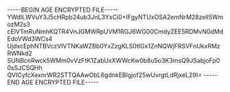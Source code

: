 -----BEGIN AGE ENCRYPTED FILE-----
YWdlLWVuY3J5cHRpb24ub3JnL3YxCi0+IFgyNTUxOSA2emNrM28zell5WmozM2s3
cElVTmRuNmhKQTR4VnJGMWRpUVM1RGJ6WG00CmdyZEE5RDMvN0dMdEdoVWd3WCs4
UjdxcEphNTBVczVIVTNKaWZBb0YxZzgKLS0tIGx1ZnNQWjFRSVFnUkxRMzRWNkd2
SUNBcnRwck5WMm0vVzFtK1ZabUxXWWcKw0b8u5o3K3msQ9JSabjoFp00sSJCSQHh
QVICyfcXexnrWR2STTQAAwObL6gdnkEBlgjof25wUvrgtLdRjxeL29I=
-----END AGE ENCRYPTED FILE-----
